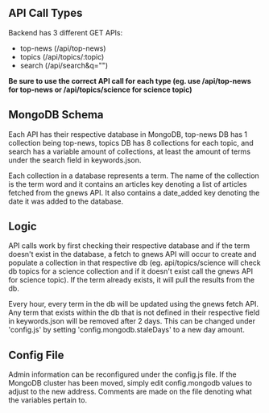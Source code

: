 ## API Call Types

Backend has 3 different GET APIs:
* top-news (/api/top-news)
* topics (/api/topics/:topic)
* search (/api/search&q="")

**Be sure to use the correct API call for each type (eg. use /api/top-news for top-news or /api/topics/science for science topic)**


## MongoDB Schema
Each API has their respective database in MongoDB, top-news DB has 1 collection being top-news, topics DB has 8 collections for each topic, and search has a variable amount of collections, at least the amount of terms under the search field in keywords.json.

Each collection in a database represents a term. The name of the collection is the term word and it contains an articles key denoting a list of articles fetched from the gnews API. It also contains a date_added key denoting the date it was added to the database.

## Logic
API calls work by first checking their respective database and if the term doesn't exist in the database, a fetch to gnews API will occur to create and populate a collection in that respective db (eg. api/topics/science will check db topics for a science collection and if it doesn't exist call the gnews API for science topic). If the term already exists, it will pull the results from the db.

Every hour, every term in the db will be updated using the gnews fetch API. Any term that exists within the db that is not defined in their respective field in keywords.json will be removed after 2 days. This can be changed under 'config.js' by setting 'config.mongodb.staleDays' to a new day amount.  

## Config File
Admin information can be reconfigured under the config.js file. If the MongoDB cluster has been moved, simply edit config.mongodb values to adjust to the new address. Comments are made on the file denoting what the variables pertain to.

